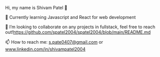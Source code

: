 Hi, my name is Shivam Patel 👋

🔭 Currently learning Javascript and React for web development

👯 I’m looking to collaborate on any projects in fullstack, feel free to reach out!https://github.com/spatel2004/spatel2004/blob/main/README.md

📫 How to reach me: s.pate0407@gmail.com or www.linkedin.com/in/shivampatel2004

